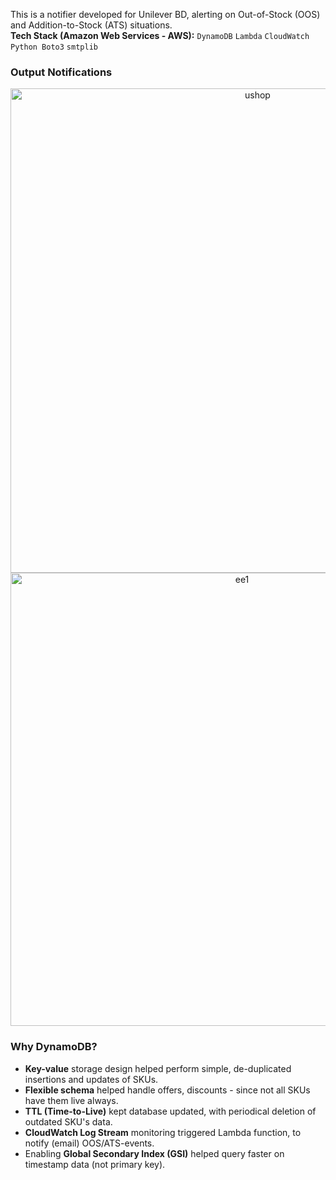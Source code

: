 This is a notifier developed for Unilever BD, alerting on Out-of-Stock (OOS) and Addition-to-Stock (ATS) situations.
<br>
<strong>Tech Stack (Amazon Web Services - AWS):</strong> ```DynamoDB``` ```Lambda``` ```CloudWatch``` ```Python Boto3``` ```smtplib```

### Output Notifications 
<p align="center">
<img width="775" alt="ushop" src="https://github.com/shithi30/Shopify-UShop-Portal-Hourly-OLA-Monitoring/assets/43873081/96e583da-1cec-43fc-8cbc-94abd88dfb13">
<img width="725" alt="ee1" src="https://github.com/shithi30/Shopify-UShop-Portal-Hourly-OLA-Monitoring/assets/43873081/c1398f0c-2c21-4a5e-a422-696a03432df1">
</p>

### Why DynamoDB?
- <strong>Key-value</strong> storage design helped perform simple, de-duplicated insertions and updates of SKUs.
- <strong>Flexible schema</strong> helped handle offers, discounts - since not all SKUs have them live always.
- <strong>TTL (Time-to-Live)</strong> kept database updated, with periodical deletion of outdated SKU's data.
- <strong>CloudWatch Log Stream</strong> monitoring triggered Lambda function, to notify (email) OOS/ATS-events.
- Enabling <strong>Global Secondary Index (GSI)</strong> helped query faster on timestamp data (not primary key).

